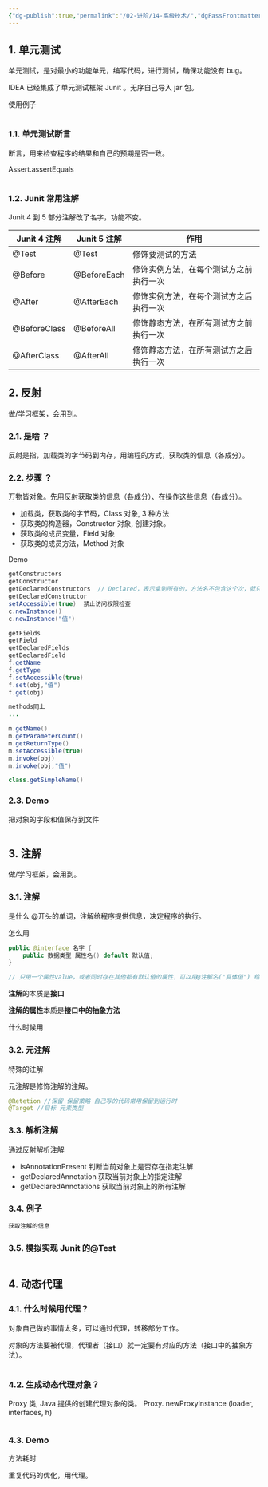 ```yaml
---
{"dg-publish":true,"permalink":"/02-进阶/14-高级技术/","dgPassFrontmatter":true}
---
```



## 1. 单元测试


单元测试，是对最小的功能单元，编写代码，进行测试，确保功能没有 bug。

IDEA 已经集成了单元测试框架 Junit 。无序自己导入 jar 包。

使用例子
```java

```


### 1.1. 单元测试断言

断言，用来检查程序的结果和自己的预期是否一致。

Assert.assertEquals
```java

```

### 1.2. Junit 常用注解

Junit 4 到 5 部分注解改了名字，功能不变。

| Junit 4 注解 | Junit 5 注解 | 作用                                               |
| ------------ | ------------ | -------------------------------------------------- |
| @Test        | @Test        | 修饰要测试的方法                                   |
| @Before      | @BeforeEach  | 修饰实例方法，在每个测试方之前执行一次 |
| @After       | @AfterEach   | 修饰实例方法，在每个测试方之后执行一次 |
| @BeforeClass | @BeforeAll   | 修饰静态方法，在所有测试方之前执行一次 |
| @AfterClass  | @AfterAll    | 修饰静态方法，在所有测试方之后执行一次 |


## 2. 反射

做/学习框架，会用到。

### 2.1. 是啥 ？

反射是指，加载类的字节码到内存，用编程的方式，获取类的信息（各成分）。

### 2.2. 步骤 ？

万物皆对象。先用反射获取类的信息（各成分）、在操作这些信息（各成分）。

- 加载类，获取类的字节码，Class 对象, 3 种方法
- 获取类的构造器，Constructor 对象, 创建对象。
- 获取类的成员变量，Field 对象
- 获取类的成员方法，Method 对象

Demo

```java
getConstructors  
getConstructor
getDeclaredConstructors  // Declared，表示拿到所有的，方法名不包含这个次，就只能获取 public 修饰的
getDeclaredConstructor
setAccessible(true)  禁止访问权限检查
c.newInstance()
c.newInstance("值")

getFields
getField
getDeclaredFields
getDeclaredField
f.getName
f.getType
f.setAccessible(true)
f.set(obj,"值")
f.get(obj)

methods同上
...

m.getName()
m.getParameterCount()
m.getReturnType()
m.setAccessible(true)
m.invoke(obj)
m.invoke(obj,"值")

class.getSimpleName()

```


### 2.3. Demo

把对象的字段和值保存到文件

```java

```

## 3. 注解

做/学习框架，会用到。

### 3.1. 注解

是什么
@开头的单词，注解给程序提供信息，决定程序的执行。

怎么用
```java
public @interface 名字 {
    public 数据类型 属性名() default 默认值;
}

// 只用一个属性value，或者同时存在其他都有默认值的属性，可以用@注解名("具体值") 给value属性赋值

```


**注解**的本质是**接口**

**注解的属性**本质是**接口中的抽象方法**


什么时候用


### 3.2. 元注解

特殊的注解

元注解是修饰注解的注解。

```java
@Retetion //保留 保留策略 自己写的代码常用保留到运行时
@Target //目标 元素类型
```


### 3.3. 解析注解 

通过反射解析注解

- isAnnotationPresent 判断当前对象上是否存在指定注解
- getDeclaredAnnotation 获取当前对象上的指定注解
- getDeclaredAnnotations 获取当前对象上的所有注解 

### 3.4. 例子

```java
获取注解的信息

```

### 3.5. 模拟实现 Junit 的@Test

```

```

## 4. 动态代理

### 4.1. 什么时候用代理？

对象自己做的事情太多，可以通过代理，转移部分工作。

对象的方法要被代理，代理者（接口）就一定要有对应的方法（接口中的抽象方法）。


```java

```

### 4.2. 生成动态代理对象？

Proxy 类, Java 提供的创建代理对象的类。
Proxy. newProxyInstance (loader, interfaces, h)


```java

```

### 4.3. Demo

方法耗时

重复代码的优化，用代理。

```java

```
